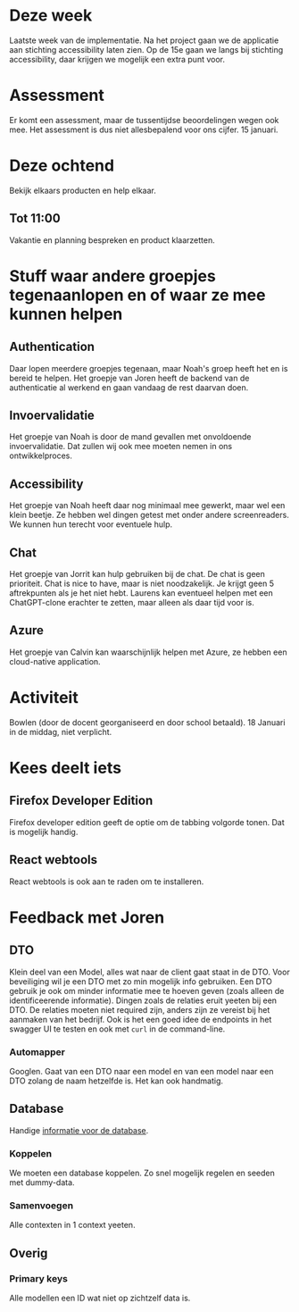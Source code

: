 # Deze week
Laatste week van de implementatie. Na het project gaan we de applicatie aan stichting accessibility laten zien. Op de 15e gaan we langs bij stichting accessibility, daar krijgen we mogelijk een extra punt voor.

# Assessment
Er komt een assessment, maar de tussentijdse beoordelingen wegen ook mee. Het assessment is dus niet allesbepalend voor ons cijfer. 15 januari.

# Deze ochtend
Bekijk elkaars producten en help elkaar.

## Tot 11:00
Vakantie en planning bespreken en product klaarzetten.

# Stuff waar andere groepjes tegenaanlopen en of waar ze mee kunnen helpen
## Authentication
Daar lopen meerdere groepjes tegenaan, maar Noah's groep heeft het en is bereid te helpen. Het groepje van Joren heeft de backend van de authenticatie al werkend en gaan vandaag de rest daarvan doen.

## Invoervalidatie
Het groepje van Noah is door de mand gevallen met onvoldoende invoervalidatie. Dat zullen wij ook mee moeten nemen in ons ontwikkelproces.

## Accessibility
Het groepje van Noah heeft daar nog minimaal mee gewerkt, maar wel een klein beetje. Ze hebben wel dingen getest met onder andere screenreaders. We kunnen hun terecht voor eventuele hulp.

## Chat
Het groepje van Jorrit kan hulp gebruiken bij de chat. De chat is geen prioriteit. Chat is nice to have, maar is niet noodzakelijk. Je krijgt geen 5 aftrekpunten als je het niet hebt.
Laurens kan eventueel helpen met een ChatGPT-clone erachter te zetten, maar alleen als daar tijd voor is.

## Azure
Het groepje van Calvin kan waarschijnlijk helpen met Azure, ze hebben een cloud-native application.

# Activiteit
Bowlen (door de docent georganiseerd en door school betaald). 18 Januari in de middag, niet verplicht.

# Kees deelt **iets**
## Firefox Developer Edition
Firefox developer edition geeft de optie om de tabbing volgorde tonen. Dat is mogelijk handig.
## React webtools
React webtools is ook aan te raden om te installeren.

# Feedback met Joren
## DTO
Klein deel van een Model, alles wat naar de client gaat staat in de DTO. Voor beveiliging wil je een DTO met zo min mogelijk info gebruiken. Een DTO gebruik je ook om minder informatie mee te hoeven geven (zoals alleen de identificeerende informatie). Dingen zoals de relaties eruit yeeten bij een DTO. De relaties moeten niet required zijn, anders zijn ze vereist bij het aanmaken van het bedrijf. Ook is het een goed idee de endpoints in het swagger UI te testen en ook met `curl` in de command-line.
### Automapper
Googlen. Gaat van een DTO naar een model en van een model naar een DTO zolang de naam hetzelfde is. Het kan ook handmatig.
## Database
Handige [informatie voor de database](https://www.youtube.com/watch?v=_8nLSsK5NDo&list=PL82C6-O4XrHdiS10BLh23x71ve9mQCln0).
### Koppelen
We moeten een database koppelen. Zo snel mogelijk regelen en seeden met dummy-data.
### Samenvoegen
Alle contexten in 1 context yeeten.
## Overig
### Primary keys
Alle modellen een ID wat niet op zichtzelf data is.

